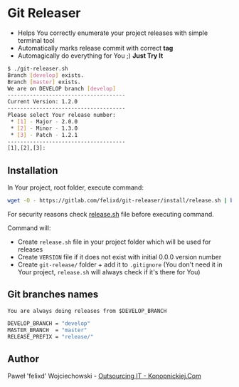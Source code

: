 # Git Releaser

* Helps You correctly enumerate your project releases with simple terminal tool
* Automatically marks release commit with correct **tag**
* Automagically do everything for You ;)  **Just Try It**

```bash
$ ./git-releaser.sh
Branch [develop] exists.
Branch [master] exists.
We are on DEVELOP branch [develop]
-------------------------------------
Current Version: 1.2.0
-------------------------------------
Please select Your release number:
 * [1] - Major - 2.0.0
 * [2] - Minor - 1.3.0
 * [3] - Patch - 1.2.1
-------------------------------------
[1],[2],[3]:
```

## Installation

In Your project, root folder, execute command:

```bash
wget -O - https://gitlab.com/felixd/git-releaser/install/release.sh | bash
```

For security reasons check [release.sh](https://gitlab.com/felixd/git-releaser/install/release.sh) file before executing command.

Command will:
* Create `release.sh` file in your project folder which will be used for releases
* Create `VERSION` file if it does not exist with initial 0.0.0 version number
* Create `git-release/` folder + add it to `.gitignore` (You don't need it in Your project, `release.sh` will always check if it's there for You)

## Git branches names

`You are always doing releases from $DEVELOP_BRANCH`

```bash
DEVELOP_BRANCH = "develop"
MASTER_BRANCH  = "master"
RELEASE_PREFIX = "release/"
```

## Author

Paweł 'felixd' Wojciechowski - [Outsourcing IT - Konopnickiej.Com](http://konopnickiej.com)
